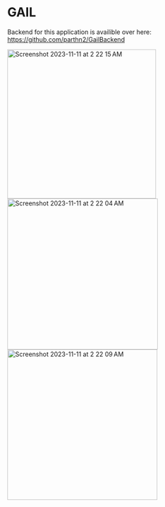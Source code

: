 # GAIL

Backend for this application is availible over here: https://github.com/parthn2/GailBackend


<img width="337" alt="Screenshot 2023-11-11 at 2 22 15 AM" src="https://github.com/parthn2/GAIL/assets/74675085/6a4ec4c4-e94f-4bad-8150-874d419992d6">
<img width="341" alt="Screenshot 2023-11-11 at 2 22 04 AM" src="https://github.com/parthn2/GAIL/assets/74675085/0b261d51-3bb6-4d1d-b599-354cfb0be146">
<img width="340" alt="Screenshot 2023-11-11 at 2 22 09 AM" src="https://github.com/parthn2/GAIL/assets/74675085/765dfbbf-b847-4b45-a89d-6d5cfd107ab6">
